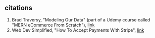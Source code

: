 ## citations 
1. Brad Traversy, "Modeling Our Data" (part of a Udemy course called "MERN eCommerce From Scratch"), [link](https://www.udemy.com/course/mern-ecommerce/)
2. Web Dev Simplified, "How To Accept Payments With Stripe", [link](https://www.youtube.com/watch?v=1r-F3FIONl8)